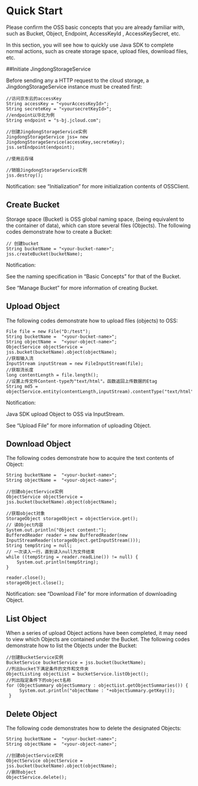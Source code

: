 # Quick Start

Please confirm the OSS basic concepts that you are already familiar with, such as Bucket, Object, Endpoint, AccessKeyId , AccessKeySecret, etc.

In this section, you will see how to quickly use Java SDK to complete normal actions, such as create storage space, upload files, download files, etc.

##Initiate JingdongStorageService

Before sending any a HTTP request to the cloud storage, a JingdongStorageService instance must be created first:
```
//访问京东云的accessKey  
String accessKey = "<yourAccessKeyId>";  
String secreteKey = "<yoursecretKeyId>";    
//endpoint以华北为例  
String endpoint = "s-bj.jcloud.com";  
 
//创建JingdongStorageService实例  
JingdongStorageService jss= new JingdongStorageService(accessKey,secreteKey);  
jss.setEndpoint(endpoint);  
 
//使用云存储  
  
//销毁JingdongStorageService实例  
jss.destroy();
```
Notification: see “Initialization” for more initialization contents of OSSClient.

## Create Bucket

Storage space (Bucket) is OSS global naming space, (being equivalent to the container of data), which can store several files (Objects). The following codes demonstrate how to create a Bucket:
```
// 创建bucket  
String bucketName = "<your-bucket-name>";  
jss.createBucket(bucketName);
```
Notification:

See the naming specification in “Basic Concepts” for that of the Bucket.

See “Manage Bucket” for more information of creating Bucket.

## Upload Object

The following codes demonstrate how to upload files (objects) to OSS:
```
File file = new File("D:/test");
String bucketName =  "<your-bucket-name>";
String objectName =  "<your-object-name>";
ObjectService objectService = jss.bucket(bucketName).object(objectName);
//获取输入流  
InputStream inputStream = new FileInputStream(file);  
//获取流长度  
long contentLength = file.length();  
//设置上传文件Content-type为"text/html"。函数返回上传数据的Etag  
String md5 = objectService.entity(contentLength,inputStream).contentType("text/html").put();
```
Notification:

Java SDK upload Object to OSS via InputStream.

See “Upload File” for more information of uploading Object.

## Download Object

The following codes demonstrate how to acquire the text contents of Object:
```
String bucketName =  "<your-bucket-name>";
String objectName =  "<your-object-name>";

//创建objectService实例  
ObjectService objectService = jss.bucket(bucketName).object(objectName);  

//获取object对象  
StorageObject storageObject = objectService.get();  
// 读Object内容  
System.out.println("Object content:");  
BufferedReader reader = new BufferedReader(new InputStreamReader(storageObject.getInputStream()));  
String tempString = null;  
// 一次读入一行，直到读入null为文件结束  
while ((tempString = reader.readLine()) != null) {  
    System.out.println(tempString);  
}  
 
reader.close();       
storageObject.close();
```
Notification: see “Download File” for more information of downloading Object.

## List Object

When a series of upload Object actions have been completed, it may need to view which Objects are contained under the Bucket. The following codes demonstrate how to list the Objects under the Bucket:
```
//创建BucketService实例  
BucketService bucketService = jss.bucket(bucketName);  
//列出bucket下满足条件的文件和文件夹  
ObjectListing objectList = bucketService.listObject();  
//列出指定条件下的object名称  
for (ObjectSummary objectSummary : objectList.getObjectSummaries()) {  
     System.out.println("objectName : "+objectSummary.getKey());  
 }
```

## Delete Object

The following code demonstrates how to delete the designated Objects:
```
String bucketName =  "<your-bucket-name>";
String objectName =  "<your-object-name>";
 
//创建objectService实例    
ObjectService objectService = jss.bucket(bucketName).object(objectName);    
//删除object    
ObjectService.delete();
```

